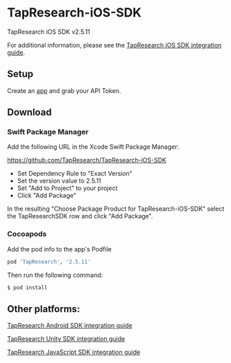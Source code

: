 # TapResearch-iOS-SDK
TapResearch iOS SDK v2.5.11

For additional information, please see the [TapResearch iOS SDK integration guide](https://supply-docs.tapresearch.com/docs/ios-integration/).

## Setup

Create an [app](/supplier_dashboard/dashboard/apps/new) and grab your API Token.

## Download

### Swift Package Manager

Add the following URL in the Xcode Swift Package Manager:

https://github.com/TapResearch/TapResearch-iOS-SDK

* Set Dependency Rule to "Exact Version"
* Set the version value to 2.5.11
* Set "Add to Project" to your project 
* Click "Add Package"

In the resulting "Choose Package Product for TapResearch-iOS-SDK" select the TapResearchSDK row and click "Add Package".

### Cocoapods

Add the pod info to the app's Podfile
 ```ruby
 pod 'TapResearch', '2.5.11'
 ```

 Then run the following command:
 ```bash
 $ pod install
 ```

## Other platforms:

[TapResearch Android SDK integration guide](https://www.tapresearch.com/docs/android-integration-guide)

[TapResearch Unity SDK integration guide](https://www.tapresearch.com/docs/unity-integration-guide)

[TapResearch JavaScript SDK integration guide](https://www.tapresearch.com/docs/javascript-integration-guide)
